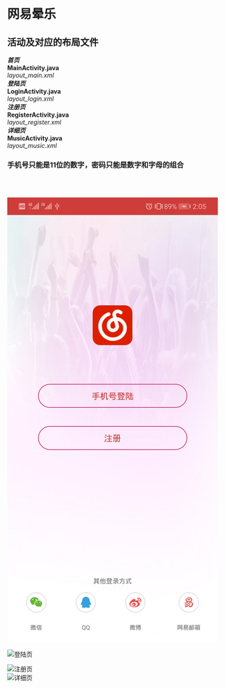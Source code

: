 # 网易晕乐
## 活动及对应的布局文件
***首页***<br>
**MainActivity.java**<br>
*layout_main.xml*<br>
***登陆页***<br>
**LoginActivity.java**<br>
*layout_login.xml*<br>
***注册页***<br>
**RegisterActivity.java**<br>
*layout_register.xml*<br>
***详细页***<br>
**MusicActivity.java**<br>
*layout_music.xml*<br>
### 手机号只能是11位的数字，密码只能是数字和字母的组合
<br>
<br>

![image](https://github.com/2564800726/UIDemo/blob/master/img/Screenshot_20181204-140518.jpg)

![**登陆页**]( "")<br>

![**注册页**]( "")<br>
![**详细页**]( "")<br>

